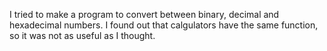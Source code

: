 I tried to make a program to convert between binary, decimal and hexadecimal numbers. I found out that calgulators have the same function, so it was not as useful as I thought.
